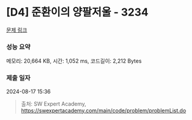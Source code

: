 # [D4] 준환이의 양팔저울 - 3234 

[문제 링크](https://swexpertacademy.com/main/code/problem/problemDetail.do?contestProbId=AWAe7XSKfUUDFAUw) 

### 성능 요약

메모리: 20,664 KB, 시간: 1,052 ms, 코드길이: 2,212 Bytes

### 제출 일자

2024-08-17 15:36



> 출처: SW Expert Academy, https://swexpertacademy.com/main/code/problem/problemList.do